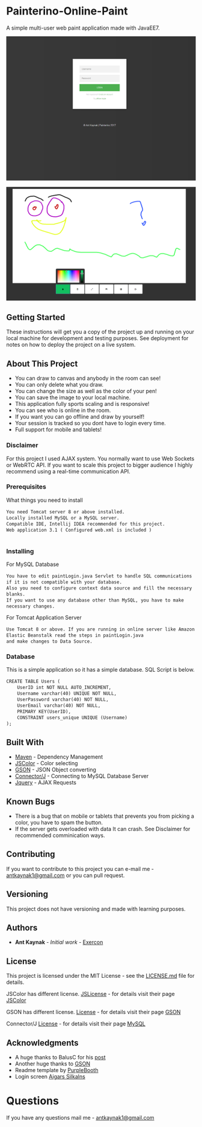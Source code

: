 # Painterino-Online-Paint


A simple multi-user web paint application made with JavaEE7.

![alt text](https://github.com/Exercon/Painterino-Online-Paint/blob/master/_screenshots/antweblogin.png)


![alt text](https://github.com/Exercon/Painterino-Online-Paint/blob/master/_screenshots/antwebmain.png)


## Getting Started

These instructions will get you a copy of the project up and running on your local machine for development and testing purposes. See deployment for notes on how to deploy the project on a live system.

## About This Project

* You can draw to canvas and anybody in the room can see!
* You can only delete what you draw.
* You can change the size as well as the color of your pen!
* You can save the image to your local machine.
* This application fully sports scaling and is responsive!
* You can see who is online in the room.
* If you want you can go offline and draw by yourself!
* Your session is tracked so you dont have to login every time.
* Full support for mobile and tablets!

### Disclaimer
For this project I used AJAX system. You normally want to use Web Sockets or WebRTC API.
If you want to scale this project to bigger audience I highly recommend using a real-time communication API.


### Prerequisites

What things you need to install

```
You need Tomcat server 8 or above installed.
Locally installed MySQL or a MySQL server.
Compatible IDE, Intellij IDEA recommended for this project.
Web application 3.1 ( Configured web.xml is included )


```

### Installing



For MySQL Database 

```
You have to edit paintLogin.java Servlet to handle SQL communications if it is not compatible with your database.
Also you need to configure context data source and fill the necessary blanks.
If you want to use any database other than MySQL, you have to make necessary changes.
```

For Tomcat Application Server

```
Use Tomcat 8 or above. If you are running in online server like Amazon Elastic Beanstalk read the steps in paintLogin.java
and make changes to Data Source.
```

### Database 
This is a simple application so it has a simple database. SQL Script is below.

```
CREATE TABLE Users (
	UserID int NOT NULL AUTO_INCREMENT,
    Username varchar(40) UNIQUE NOT NULL,
    UserPassword varchar(40) NOT NULL,
    UserEmail varchar(40) NOT NULL,
    PRIMARY KEY(UserID),
    CONSTRAINT users_unique UNIQUE (Username)
);

```


## Built With

* [Maven](https://maven.apache.org/) - Dependency Management
* [JSColor](http://jscolor.com/) - Color selecting
* [GSON](https://github.com/google/gson) - JSON Object converting 
* [Connector/J](https://dev.mysql.com/downloads/connector/j/5.1.html) - Connecting to MySQL Database Server
* [Jquery](https://jquery.com/) - AJAX Requests 


## Known Bugs
* There is a bug that on mobile or tablets that prevents you from picking a color, you have to spam the button.
* If the server gets overloaded with data It can crash. See Disclaimer for recommended comminication ways.

## Contributing

If you want to contribute to this project you can e-mail me - antkaynak1@gmail.com
or you can pull request.

## Versioning

This project does not have versioning and made with learning purposes.


## Authors 

* **Ant Kaynak** - *Initial work* - [Exercon](https://github.com/Exercon)


## License

This project is licensed under the MIT License - see the [LICENSE.md](https://github.com/Exercon/Painterino-Online-Paint/blob/master/LICENSE) file for details.

JSColor has different license. [JSLicense](http://www.gnu.org/licenses/gpl-3.0.txt) - for details
visit their page [JSColor](http://jscolor.com/)

GSON has different license. [License](http://www.apache.org/licenses/LICENSE-2.0) - for details 
visit their page [GSON](https://github.com/google/gson)

Connector/J [License](https://downloads.mysql.com/docs/licenses/connector-j-5.1-gpl-en.pdf) - for details
visit their page [MySQL](https://dev.mysql.com/downloads/connector/j/5.1.html)


## Acknowledgments

* A huge thanks to BalusC for his [post](https://stackoverflow.com/questions/3679465/find-number-of-active-sessions-created-from-a-given-client-ip/3679783#3679783)
* Another huge thanks to [GSON](https://github.com/google/gson)
* Readme template by [PurpleBooth](https://gist.github.com/PurpleBooth/109311bb0361f32d87a2)
* Login screen [Aigars Silkalns](https://codepen.io/colorlib/)

# Questions
If you have any questions mail me -  antkaynak1@gmail.com

